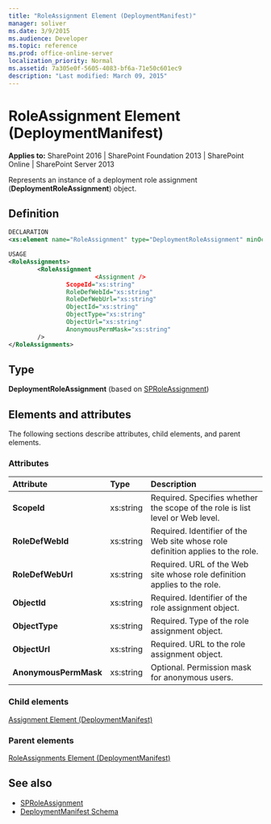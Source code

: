 ```yaml
---
title: "RoleAssignment Element (DeploymentManifest)"
manager: soliver
ms.date: 3/9/2015
ms.audience: Developer
ms.topic: reference
ms.prod: office-online-server
localization_priority: Normal
ms.assetid: 7a305e0f-5605-4083-bf6a-71e50c601ec9
description: "Last modified: March 09, 2015"
---
```


# RoleAssignment Element (DeploymentManifest)

**Applies to:** SharePoint 2016 | SharePoint Foundation 2013 | SharePoint Online | SharePoint Server 2013 
  
Represents an instance of a deployment role assignment (**DeploymentRoleAssignment**) object.

## Definition

```XML
DECLARATION
<xs:element name="RoleAssignment" type="DeploymentRoleAssignment" minOccurs="0" maxOccurs="unbounded" />

USAGE
<RoleAssignments>
        <RoleAssignment
                        <Assignment />
                ScopeId="xs:string"
                RoleDefWebId="xs:string"
                RoleDefWebUrl="xs:string"
                ObjectId="xs:string"
                ObjectType="xs:string"
                ObjectUrl="xs:string"
                AnonymousPermMask="xs:string"
        />
</RoleAssignments>

```

## Type

**DeploymentRoleAssignment** (based on [SPRoleAssignment](https://msdn.microsoft.com/library/Microsoft.SharePoint.SPRoleAssignment.aspx)) 
  
## Elements and attributes

The following sections describe attributes, child elements, and parent elements.

### Attributes

|**Attribute**|**Type**|**Description**|
|:-----|:-----|:-----|
|**ScopeId** <br/> |xs:string  <br/> |Required. Specifies whether the scope of the role is list level or Web level.  <br/> |
|**RoleDefWebId** <br/> |xs:string  <br/> |Required. Identifier of the Web site whose role definition applies to the role.  <br/> |
|**RoleDefWebUrl** <br/> |xs:string  <br/> |Required. URL of the Web site whose role definition applies to the role.  <br/> |
|**ObjectId** <br/> |xs:string  <br/> |Required. Identifier of the role assignment object.  <br/> |
|**ObjectType** <br/> |xs:string  <br/> |Required. Type of the role assignment object.  <br/> |
|**ObjectUrl** <br/> |xs:string  <br/> |Required. URL to the role assignment object.  <br/> |
|**AnonymousPermMask** <br/> |xs:string  <br/> |Optional. Permission mask for anonymous users.  <br/> |
   
### Child elements

[Assignment Element (DeploymentManifest)](assignment-element-deploymentmanifest.md)
   
### Parent elements

[RoleAssignments Element (DeploymentManifest)](roleassignments-element-deploymentmanifest.md)
   
## See also

- [SPRoleAssignment](https://msdn.microsoft.com/library/Microsoft.SharePoint.SPRoleAssignment.aspx)
- [DeploymentManifest Schema](deploymentmanifest-schema.md)

